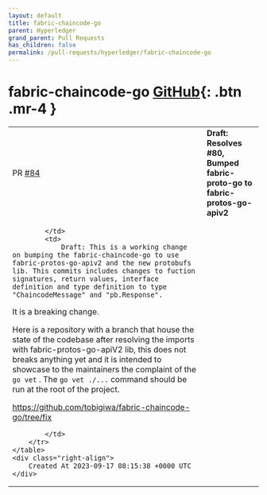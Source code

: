 ```yaml
---
layout: default
title: fabric-chaincode-go
parent: Hyperledger
grand_parent: Pull Requests
has_children: false
permalink: /pull-requests/hyperledger/fabric-chaincode-go
---
```


# fabric-chaincode-go <span class="fs-3 right-align">[GitHub](https://github.com/hyperledger/fabric-chaincode-go){: .btn .mr-4 }</span>


<div>
    <table>
        <tr>
            <td>
                PR <a href="https://github.com/hyperledger/fabric-chaincode-go/pull/84" class=".btn">#84</a>
            </td>
            <td>
                <b>
                    Draft: Resolves #80, Bumped fabric-proto-go to fabric-protos-go-apiv2
                </b>
            </td>
        </tr>
        <tr>
            <td>
                
            </td>
            <td>
                Draft: This is a working change on bumping the fabric-chaincode-go to use fabric-protos-go-apiv2 and the new protobufs lib. This commits includes changes to fuction signatures, return values, interface definition and type definition to type "ChaincodeMessage" and "pb.Response".

 It is a breaking change.
 
 Here is a repository with a branch that house the state of the codebase after resolving the imports with fabric-protos-go-apiV2 lib, this does not breaks anything yet and it is intended to showcase to the maintainers the complaint of the `go vet` . The `go vet ./...` command should be run at the root of the project.

 https://github.com/tobigiwa/fabric-chaincode-go/tree/fix

            </td>
        </tr>
    </table>
    <div class="right-align">
        Created At 2023-09-17 08:15:38 +0000 UTC
    </div>
</div>

